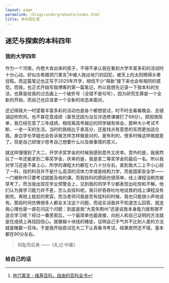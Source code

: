 ```yaml
---
layout: page
permalink: /blogs/undergraduate/index.html
title: 本科回忆录
---
```


## 迷茫与探索的本科四年

### 我的大学四年

作为一个河南，内卷大省出来的孩子，不得不承认我在看到大学丰富多彩的活动时十分心动。好似古希腊洞穴寓言[^1]中被人拖出地穴的囚犯，被天上的太阳晒得头晕目眩。而这篇笔记也正写于2025年开学，相信不少“萌新”接下来也会有相同的感受。而我，也正式开始写我博客的第一篇笔记，所以我想先记录一下我本科的生活，也算是给我的过去画上一个破折号（没错不是句号），因为研究生算是一个全新的开始，而自己也应该拿一个全新的状态来面对。

还记得我大一时望着丰富多彩的活动也是各个都想尝试，时不时去看看晚会、去镜湖边吹吹风，也不甚在意成绩（甚至还因为没互评选修课被打了69分）。原因很简单，我已经在意了三年成绩。相信离高考越近的同学越有体会，那种大小考试不断、一坐一天的生活。当时的我相比于拿高分，还是找点有意思的东西更加适合我。身边学长学姐也会告诉我怎样怎样做是对的，是有利的，很多时候这样做就是了。但是自己却很少思考自己想要什么以及做事情的意义。

就这样慢慢到了大二，开学评奖学金的时候我感到意外又庆幸。意外的是，我居然玩了一年还能拿到二等奖学金，庆幸的是，我是拿二等奖学金的最后一名。所以我对学习还是不甚上心，所学的课程大约都在七八十分左右。直到我大二上不小心挂了一科，挂的科目并不是什么高深的流体力学或是结构力学，而是国家安全学——一门被称作只要考试就能及格的课。而我挂科的原因也很简单，线上课程没刷完被禁考了。而当我出现在学业预警会上，见到我的同学不少都表现出吃惊和不解。他们认为我学习能力并不差，怎么会挂科呢。我只好吞吞吐吐地说我的线上课程没有刷完，再陪上尴尬的笑容。而当老师问我是否有挂科的时候，我也只能很小声地说有。那段时间仿佛很多人都会关注这个问题，而说实话我并不知道怎么回答，就连我心理也是一直在问这个问题：到底是我“大意失荆州”还是说我本身能力就有限不适合学习呢？经过一番思索后，一个最简单也最直接，向别人和自己证明的方法就是在成绩上再找回信心。就像输十块钱的赌徒，证明自己手气并不比别人差的方法就是赌赢一百块。于是我开始尝试在大二下认真看书考试，结果居然还不错，基本都在90分左右。
> 知耻而后勇         ——《礼记·中庸》
### 给自己的话





 



[^1]:[地穴寓言 - 维基百科，自由的百科全书](https://zh.wikipedia.org/wiki/地穴寓言)





